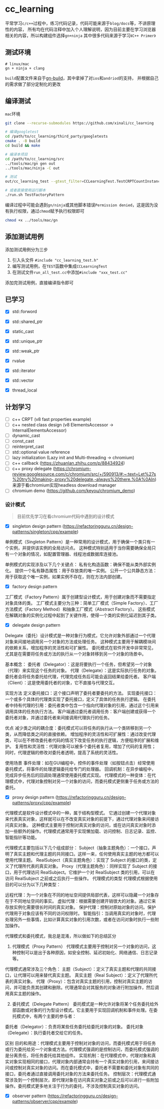 # cc_learning

平常学习`c/c++`过程中，练习代码记录，代码可能来源于`blog/docs`等，不讲原理性的内容，
所有均在代码注释中加入个人理解说明，因为目前主要在学习浏览器相关的内容，所以构建组件选择`gn+ninja`
其中很多代码来源于学习`《C++ Primer》`

## 测试环境

```
# linux/mac
gn + ninja + clang
```

`build`配置文件来自于[gn-build](https://github.com/timniederhausen/gn-build)，其中拿掉了对`ios`和`andriod`的支持，
并根据自己的需求做了部分定制化的更改

## 编译测试

`mac`环境

```bash
git clone --recurse-submodules https://github.com/xinali/cc_learning

# 编译googletest
cd /path/to/cc_learning/third_party/googletests
cmake . -B build
cd build && make

# 编译本项目
cd /path/to/cc_learning/src
../tools/mac/gn gen out
../tools/mac/ninja -C out

# 测试
out/cc_learning_test --gtest_filter=CCLearningTest.TestCRPTCountInstance

# 或者直接使用运行脚本
./run.sh TestFactoryPattern
```

编译过程中可能会遇到`gn/ninja`或其他脚本错误`Permission denied`，这是因为没有执行权限，通过`chmod`赋予执行权限即可

```bash
chmod +x ../tools/mac/gn
```

## 添加测试用例

添加测试用例分为三步

1. 引入头文件 `#include "cc_learning_test.h"`
2. 编写测试用例，在`TEST`函数中集成`CCLearningTest`
3. 在测试文件`run_all_test.cc`中添加`#include "xxx_test.cc"`

添加完测试用例，直接编译指令即可

## 已学习

- [x] std::forword
- [x] std::shared_ptr
- [x] static_cast
- [x] std::unique_ptr
- [x] std::weak_ptr
- [x] rvalue
- [x] std::iterator
- [x] std::vector
- [x] thread_local


## 计划学习

- [ ] c++ CRPT (v8 fast properties example)
- [ ] c++ nested class design (v8 ElementsAccessor -> InternalElementsAccessor)
- [ ] dynamic_cast
- [ ] const_cast
- [ ] reinterpret_cast
- [ ] std::optional value reference
- [ ] lazy initialization (Lazy init and Multi-threading -> chromium)
- [ ] c++ callback (https://zhuanlan.zhihu.com/p/88434924)
- [ ] c++ proxy delegate (https://chromium-review.googlesource.com/c/chromium/src/+/590913/#:~:text=Let%27s%20try%20making-,proxy%20delegate,-always%20there.%0A%0AIn) 来源于看chromium实现headless download manager
- [ ] chromium demo (https://github.com/keyou/chromium_demo)

### 设计模式

> 目前优先学习在看chromium代码中遇到的设计模式

- [x] singleton design pattern (https://refactoringguru.cn/design-patterns/singleton/cpp/example)

单例模式（Singleton Pattern）是一种常用的设计模式，用于确保一个类只有一个实例，并提供该实例的全局访问点。
这种模式特别适用于当你需要确保全局只有一个对象的情况，如配置管理器、线程池或数据库连接池。

单例模式的实现涉及以下几个关键点：
私有化构造函数：确保不能从类外部实例化。
提供一个私有静态属性：用于存放类的唯一实例。
公开一个公共静态方法：用于获取这个唯一实例，如果实例不存在，则在方法内部创建。

- [x] factory design pattern

工厂模式（Factory Pattern）属于创建型设计模式，用于创建对象而不需要指定对象具体的类。
工厂模式主要分为三种：简单工厂模式（Simple Factory）、工厂方法模式（Factory Method）和抽象工厂模式（Abstract Factory）。
这些模式在解耦对象的实例化过程中起到了关键作用，使得一个类的实例化延迟到其子类。

- [x] delegate design pattern

Delegate（委托）设计模式是一种对象行为模式，它允许对象外部通过一个代理对象来间接地调用另一个对象的方法或处理任务。
这种模式主要用于解耦模块间的依赖关系，增加程序的灵活性和可扩展性。
委托模式在软件开发中非常常见，尤其是在需要将任务或方法的执行从一个对象转移到另一个对象的场景中。

基本概念：
委托者（Delegator）：这是将要执行一个任务，但希望另一个对象（代理）来实现这个任务的对象。
代理（Delegate）：这是实际执行任务的对象。委托者会将任务委托给代理，代理完成任务后可能会返回结果给委托者。
客户端（Client）：这是使用委托者的对象，它不直接与代理交互。

实现方法
定义委托接口：这个接口声明了委托者要委托的方法。
实现委托接口：一个或多个具体的代理类实现了委托接口，定义了具体的任务执行逻辑。
在委托者中持有代理的引用：委托者类中包含一个指向代理对象的引用，通过这个引用来调用具体的任务执行方法。
客户端通过委托者调用任务：客户端创建或获得一个委托者对象，并通过委托者来间接调用代理执行的任务。

优点
减少类之间的耦合度：委托模式可以将任务的执行从一个类转移到另一个类，从而降低类之间的直接依赖。
增加程序的灵活性和可扩展性：通过改变代理类，可以在不修改委托者代码的情况下改变任务的执行逻辑，方便程序的扩展和维护。
复用性和灵活性：代理对象可以被多个委托者复用，增加了代码的复用性；同时，代理逻辑的修改对委托者透明，提高了系统的灵活性。

使用场景
事件处理：如在GUI编程中，控件的事件处理（如按钮点击）经常使用委托模式，将事件的处理逻辑委托给专门的处理器。
回调机制：在异步编程中，完成异步任务后的回调处理通常使用委托模式实现。
代理模式的一种变体：在代理模式中，代理对象控制对另一个对象的访问，而委托模式更侧重于任务或方法的委托。


- [x] proxy design pattern (https://refactoringguru.cn/design-patterns/proxy/cpp/example)

代理模式是软件设计模式中的一种，属于结构型模式。
它通过创建一个代理对象来代表真实对象，这样就可以在不改变真实对象的前提下，通过代理对象来间接访问真实对象。
这种模式主要用于控制对真实对象的访问，或在访问真实对象时添加一些额外的操作。代理模式通常用于实现懒加载、访问控制、日志记录、监控、智能指针等功能。

代理模式主要包括以下几个组成部分：
Subject（抽象主题角色）：一个接口，声明了真实主题和代理主题的共同接口。这样一来，任何使用真实主题的地方都可以使用代理主题。
RealSubject（真实主题角色）：实现了 Subject 的接口的类，定义了代理所代表的真实对象。
Proxy（代理主题角色）：同样实现了 Subject 的接口，用于代理访问 RealSubject。它维护一个对 RealSubject 类的引用，可以在访问 RealSubject 之前或之后执行一些操作。
代理模式的类型
代理模式根据使用目的可以分为以下几种类型：

远程代理：为一个对象在不同的地址空间提供局部代表，这样可以隐藏一个对象存在于不同地址空间的事实。
虚拟代理：根据需要创建开销很大的对象。通过它来存放实例化需要很长时间的真实对象。
保护代理：控制对原始对象的访问。保护代理用于对象应该有不同的访问权限时。
智能指引：当调用真实的对象时，代理处理另外一些事情，比如计算真实对象的引用次数，或者在访问对象时执行一些附加操作。


代理模式和委托模式，我总是混淆，所以做如下的总结区分

1. 代理模式（Proxy Pattern）
代理模式主要用于控制对另一个对象的访问，这种控制可以是出于各种原因，如安全控制、延迟初始化、网络通信、日志记录等。

代理模式通常涉及三个角色：
主题（Subject）：定义了真实主题和代理的共同接口，让代理可以用来替代真实主题。
真实主题（Real Subject）：定义了代理所代表的真实对象。
代理（Proxy）：包含对真实主题的引用，控制对真实主题的访问，并可能负责其创建和删除。代理通常会对其服务的对象进行附加操作，然后调用真实主题的操作。

2. 委托模式（Delegate Pattern）
委托模式是一种允许对象将某个任务委托给外部函数或对象的行为型设计模式。它主要用于实现回调机制和事件处理。在委托模式中，有两个主要的参与者：

委托者（Delegator）：负责将某些任务委托给委托对象的对象。
委托对象（Delegate）：执行委托者交给它的任务。

区别
目的和用途：代理模式主要用于控制对对象的访问，而委托模式用于将任务或行为委托给另一个对象或方法。代理模式强调的是控制访问，而委托模式强调的是分离责任，将任务委托给其他组件。
实现机制：在代理模式中，代理对象和真实对象实现相同的接口，代理对象内部通常会持有一个真实对象的引用，来间接访问或控制对真实对象的访问。而在委托模式中，委托者不需要和委托对象有共同的接口，委托者通过直接调用委托对象的方法来委托任务。
控制层次：代理模式通常涉及到一个控制层次，即代理对象在访问真实对象之前或之后可以进行一些附加操作。委托模式更多地关注于行为的委托，不涉及控制真实对象的访问。

- [x] observer pattern (https://refactoringguru.cn/design-patterns/observer/cpp/example)
